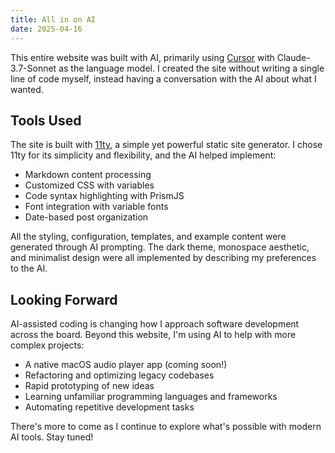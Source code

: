 ```yaml
---
title: All in on AI
date: 2025-04-16
---
```


This entire website was built with AI, primarily using [Cursor](https://cursor.sh/) with Claude-3.7-Sonnet as the language model. I created the site without writing a single line of code myself, instead having a conversation with the AI about what I wanted.

## Tools Used

The site is built with [11ty](https://www.11ty.dev/), a simple yet powerful static site generator. I chose 11ty for its simplicity and flexibility, and the AI helped implement:

- Markdown content processing
- Customized CSS with variables
- Code syntax highlighting with PrismJS
- Font integration with variable fonts
- Date-based post organization

All the styling, configuration, templates, and example content were generated through AI prompting. The dark theme, monospace aesthetic, and minimalist design were all implemented by describing my preferences to the AI.

## Looking Forward

AI-assisted coding is changing how I approach software development across the board. Beyond this website, I'm using AI to help with more complex projects:

- A native macOS audio player app (coming soon!)
- Refactoring and optimizing legacy codebases
- Rapid prototyping of new ideas
- Learning unfamiliar programming languages and frameworks
- Automating repetitive development tasks

There's more to come as I continue to explore what's possible with modern AI tools. Stay tuned! 